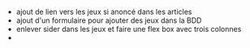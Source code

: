 - ajout de lien vers les jeux si anoncé dans les articles
- ajout d'un formulaire pour ajouter des jeux dans la BDD
- enlever sider dans les jeux et faire une flex box avec trois colonnes
- 
